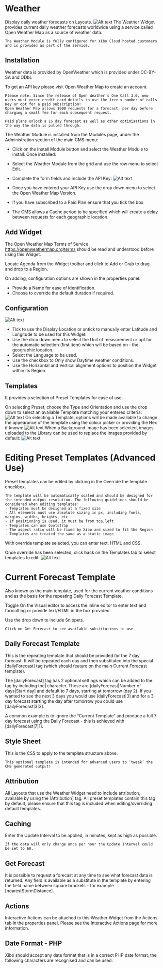 # Weather

Display daily weather forecasts on Layouts.
![Alt text](weather1.png)
The Weather Widget provides current daily weather forecasts worldwide using a service called Open Weather Map as a source of weather data.

```
The Weather Module is fully configured for Xibo Cloud hosted customers and is provided as part of the service.
```

## Installation

Weather data is provided by OpenWeather which is provided under CC-BY-SA and ODbL

To get an API key please visit Open Weather Map to create an account.

```
Please note: Since the release of Open Weather’s One Call 3.0, new users must enter credit card details to use the free x number of calls Key or opt for a paid subscription!
Open Weather Map allows 1000 requests for a forecast, per day before charging a small fee for each subsequent request.

Paid plans unlock a 16 day forecast as well as other optimisations in the way the data is pulled through.

```

The Weather Module is installed from the Modules page, under the Administration section of the main CMS menu:

- Click on the Install Module button and select the Weather Module to install.
  Once installed:

- Select the Weather Module from the grid and use the row menu to select Edit.

- Complete the form fields and include the API Key:
  ![Alt text](weather2.png)

- Once you have entered your API Key use the drop down menu to select the Open Weather Map Version.
- If you have subscribed to a Paid Plan ensure that you tick the box.
- The CMS allows a Cache period to be specified which will create a delay between requests for each geographic location.

## Add Widget

The Open Weather Map Terms of Service https://openweathermap.org/terms should be read and understood before using this Widget.

Locate Agenda from the Widget toolbar and click to Add or Grab to drag and drop to a Region.

On adding, configuration options are shown in the properties panel:

- Provide a Name for ease of identification.
- Choose to override the default duration if required.

## Configuration

![Alt text](weather3.png)

- Tick to use the Display Location or untick to manually enter Latitude and Longitude to be used for this Widget.
- Use the drop down menu to select the Unit of measurement or opt for the automatic selection (first item) which will be based on - the geographic location.
- Select the Language to be used.
- Use the checkbox to Only show Daytime weather conditions.
- Use the Horizontal and Vertical alignment options to position the Widget within its Region.

## Templates

It provides a selection of Preset Templates for ease of use.

On selecting Preset, choose the Type and Orientation and use the drop down to select an available Template matching your entered criteria:
![Alt text](weather4.png)
On selecting a Template, options will be made available to change the appearance of the template using the colour picker or providing the Hex if known:
![Alt text](weather5.png)
When a Background Image has been selected, images uploaded to the Library can be used to replace the images provided by default:
![Alt text](weather6.png)

# Editing Preset Templates (Advanced Use)

Preset templates can be edited by clicking in the Override the template checkbox.

```
The template will be automatically scaled and should be designed for the intended output resolution. The following guidelines should be considered when editing templates:
- Templates must be designed at a fixed size
- All elements must use absolute sizing in px, including fonts, margins, widths, heights, etc
- If positioning is used, it must be from top,left
- Templates can use bootstrap
- The aspect ratio will be fixed by Xibo and sized to fit the Region
- Templates are treated the same as a static image
```

With override template selected, you can enter text, HTML and CSS.

Once override has been selected, click back on the Templates tab to select templates to edit:
![Alt text](weather7.png)

# Current Forecast Template

Also known as the main template, used for the current weather conditions and as the basis for the repeating Daily Forecast Template.

Toggle On the Visual editor to access the inline editor to enter text and formatting or provide text/HTML in the box provided.

Use the drop down to include Snippets.

```
Click on Get Forecast to see available substitutions to use.
```

## Daily Forecast Template

This is the repeating template that should be provided for the 7 day forecast. It will be repeated each day and then substituted into the special [dailyForecast] tag (which should feature on the main Current Forecast template).

The [dailyForecast] tag has 2 optional settings which can be added to the tag by including the| character. These are [dailyForecast|Number of days|Start day] and default to 7 days, starting at tomorrow (day 2). If you wanted to see the next 3 days you would use [dailyForecast|3] and for a 3 day forecast starting the day after tomorrow you could use [dailyForecast|3|3].

A common example is to ignore the “Current Template” and produce a full 7 day forecast using the Daily Forecast - this is achieved with [dailyForecast|7|1].

## Style Sheet

This is the CSS to apply to the template structure above.

```
This optional template is intended for advanced users to ‘tweak’ the CMS generated output!
```

## Attribution

All Layouts that use the Weather Widget need to include attribution, available by using the [Attribution] tag. All preset templates contain this tag by default, please ensure that this tag is included when editing/overriding default templates.

## Caching

Enter the Update Interval to be applied, in minutes, kept as high as possible.

```
If the data will only change once per hour the Update Interval could be set to 60.
```

## Get Forecast

It is possible to request a forecast at any time to see what forecast data is returned. Any field is available as a substitute in the template by entering the field name between square brackets - for example [nearestStormDistance].

## Actions

Interactive Actions can be attached to this Weather Widget from the Actions tab in the properties panel. Please see the Interactive Actions page for more information.

## Date Format - PHP

Xibo should accept any date format that is in a correct PHP date format, the following characters are recognised and can be used:
